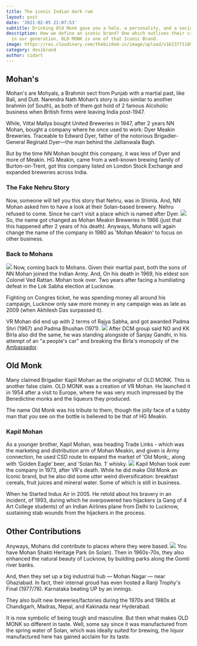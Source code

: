 ```yaml
---
title: The iconic Indian dark rum
layout: post
date: '2021-02-05 21:07:53'
subtitle: Drinking Old Monk gave you a halo, a personality, and a social standing.
description: How we define an iconic brand? One which outlives their creators. And,
  in our generation, OLD MONK is one of that Iconic Brand.
image: https://res.cloudinary.com/thebizdom-in/image/upload/v1623771189/oldMonk_ck78zi.png
category: desibrand
author: sidart
---
```


## Mohan's
Mohan's are Mohyals, a Brahmin sect from Punjab with a martial past, like Bali, and Dutt. Narendra Nath Mohan’s story is also similar to another brahmin (of South), as both of them got hold of 2 famous Alcoholic business when British firms were leaving India post-1947.

While, Vittal Mallya bought United Breweries in 1947, after 2 years NN Mohan, bought a company where he once used to work: Dyer Meakin Breweries. Traceable to Edward Dyer, father of the notorious Brigadier-General Reginald Dyer—the man behind the Jallianwala Bagh.

But by the time NN Mohan bought this company, it was less of Dyer and more of Meakin. HG Meakin, came from a well-known brewing family of Burton-on-Trent, got this company listed on London Stock Exchange and expanded breweries across India.

### The Fake Nehru Story
Now, someone will tell you this story that Nehru, was in Shimla. And, NN Mohan asked him to have a look at their Solan-based brewery. Nehru refused to come. Since he can't visit a place which is named after Dyer.
![](https://pbs.twimg.com/media/EtemDIHXcAUGwNS?format=png&name=360x360)
So, the name got changed as Mohan Meakin Breweries in 1966 (just that this happened after 2 years of his death). Anyways, Mohans will again change the name of the company in 1980 as 'Mohan Meakin' to focus on other business.

### Back to Mohans
![](https://pbs.twimg.com/media/EtemBHcWYAM1IPD?format=jpg&name=small)
Now, coming back to Mohans. Given their martial past, both the sons of NN Mohan joined the Indian Army. And, On his death in 1969, his eldest son Colonel Ved Rattan. Mohan took over. Two years after facing a humiliating defeat in the Lok Sabha election at Lucknow.

Fighting on Congres ticket, he was spending money all around his campaign, Lucknow only saw more money in any campaign was as late as 2009 (when Akhilesh Das surpassed it).

VR Mohan did end up with 2 terms of  Rajya Sabha, and got awarded Padma Shri (1967) and Padma Bhushan (1971). 
![](https://pbs.twimg.com/media/EtemEJDXIAISKjn?format=png&name=small)
After DCM group said NO and KK Birla also did the same, he was standing alongside of Sanjay Gandhi, in his attempt of an "a people's car" and breaking the Birla's monopoly of the [Ambassador](https://www.thebizdom.in/hindustan-motors-the-iconic-and-historic-car-makers/).

## Old Monk

Many claimed Brigadier Kapil Mohan as the originator of OLD MONK. This is another false claim. OLD MONK was a creation of VR Mohan. He launched it in 1954 after a visit to Europe, where he was very much impressed by the Benedictine monks and the liqueurs they produced.

The name Old Monk was his tribute to them, though the jolly face of a tubby man that you see on the bottle is believed to be that of HG Meakin.

### Kapil Mohan

As a younger brother, Kapil Mohan, was heading Trade Links - which was the marketing and distribution arm of Mohan Meakin, and given is Army connection, he used CSD route to expand the market of 'Old Monk;, along with ‘Golden Eagle’ beer, and ‘Solan No. 1’ whisky.
![](https://pbs.twimg.com/media/EtemFV5WYAM0Hpf?format=png&name=small)
Kapil Mohan took over the company in 1973, after VR's death. While he did make Old Monk an Iconic brand, but he also did some utter weird diversification: breakfast cereals, fruit juices and mineral water. Some of which is still in business.

When he Started Indus Air in 2005. He retold about his bravery in an incident, of 1993, during which he overpowered two hijackers (a Gang of 4 Art College students) of an Indian Airlines plane from Delhi to Lucknow, sustaining stab wounds from the hijackers in the process.

## Other Contributions
Anyways, Mohans did contribute to places where they were based. 
![](https://pbs.twimg.com/media/EtemGOeXcAIirhr?format=jpg&name=small)
You have Mohan Shakti Heritage Park (in Solan). Then in 1960s-70s, they also enhanced the natural beauty of Lucknow, by building parks along the Gomti river banks.

And, then they set up a big industrial hub — Mohan Nagar — near Ghaziabad. In fact, their internal groud has even hosted a Ranji Trophy's Final (1977/78). Karnataka beating UP by an innings.

They also built new breweries/factories during the 1970s and 1980s at Chandigarh, Madras, Nepal, and Kakinada near Hyderabad.

It is now symbolic of being tough and masculine. But then what makes OLD MONK so different in taste. Well, some say since it was manufactured from the spring water of Solan, which was ideally suited for brewing, the liquor manufactured here has gained acclaim for its taste.
